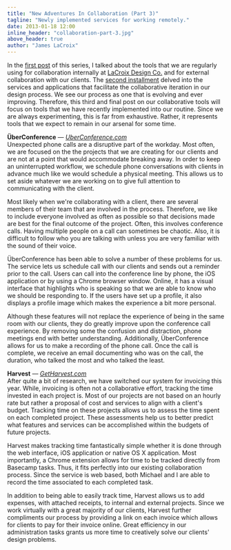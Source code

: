 ```yaml
---
title: "New Adventures In Collaboration (Part 3)"
tagline: "Newly implemented services for working remotely."
date: 2013-01-18 12:00
inline_header: "collaboration-part-3.jpg"
above_header: true
author: "James LaCroix"
---
```


In the [first post](/blog/new-adventures-in-collaboration-apps-services-part-1) of this series, I talked about the tools that we are regularly using for collaboration internally at [LaCroix Design Co.](/) and for external collaboration with our clients. The [second installment](/blog/new-adventures-in-collaboration-apps-services-part-2) delved into the services and applications that facilitate the collaborative iteration in our design process. We see our process as one that is evolving and ever improving. Therefore, this third and final post on our collaborative tools will focus on tools that we have recently implemented into our routine. Since we are always experimenting, this is far from exhaustive. Rather, it represents tools that we expect to remain in our arsenal for some time.

**ÜberConference** &mdash; *<a href="http://www.uberconference.com" target="_blank">UberConference.com</a>*  
Unexpected phone calls are a disruptive part of the workday. Most often, we are focused on the the projects that we are creating for our clients and are not at a point that would accommodate breaking away. In order to keep an uninterrupted workflow, we schedule phone conversations with clients in advance much like we would schedule a physical meeting. This allows us to set aside whatever we are working on to give full attention to communicating with the client.

Most likely when we're collaborating with a client, there are several members of their team that are involved in the process. Therefore, we like to include everyone involved as often as possible so that decisions made are best for the final outcome of the project. Often, this involves conference calls. Having multiple people on a call can sometimes be chaotic. Also, it is difficult to follow who you are talking with unless you are very familiar with the sound of their voice.

ÜberConference has been able to solve a number of these problems for us. The service lets us schedule call with our clients and sends out a reminder prior to the call. Users can call into the conference line by phone, the iOS application or by using a Chrome browser window. Online, it has a visual interface that highlights who is speaking so that we are able to know who we should be responding to. If the users have set up a profile, it also displays a profile image which makes the experience a bit more personal.

Although these features will not replace the experience of being in the same room with our clients, they do greatly improve upon the conference call experience. By removing some the confusion and distraction, phone meetings end with better understanding. Additionally, ÜberConference allows for us to make a recording of the phone call. Once the call is complete, we receive an email documenting who was on the call, the duration, who talked the most and who talked the least.

**Harvest** &mdash; *<a href="http://www.getharvest.com" target="_blank">GetHarvest.com</a>*  
After quite a bit of research, we have switched our system for invoicing this year. While, invoicing is often not a collaborative effort, tracking the time invested in each project is. Most of our projects are not based on an hourly rate but rather a proposal of cost and services to align with a client's budget. Tracking time on these projects allows us to assess the time spent on each completed project. These assessments help us to better predict what features and services can be accomplished within the budgets of future projects.

Harvest makes tracking time fantastically simple whether it is done through the web interface, iOS application or native OS X application. Most importantly, a Chrome extension allows for time to be tracked directly from Basecamp tasks. Thus, it fits perfectly into our existing collaboration process. Since the service is web based, both Michael and I are able to record the time associated to each completed task.

In addition to being able to easily track time, Harvest allows us to add expenses, with attached receipts, to internal and external projects. Since we work virtually with a great majority of our clients, Harvest further compliments our process by providing a link on each invoice which allows for clients to pay for their invoice online. Great efficiency in our administration tasks grants us more time to creatively solve our clients' design problems.
